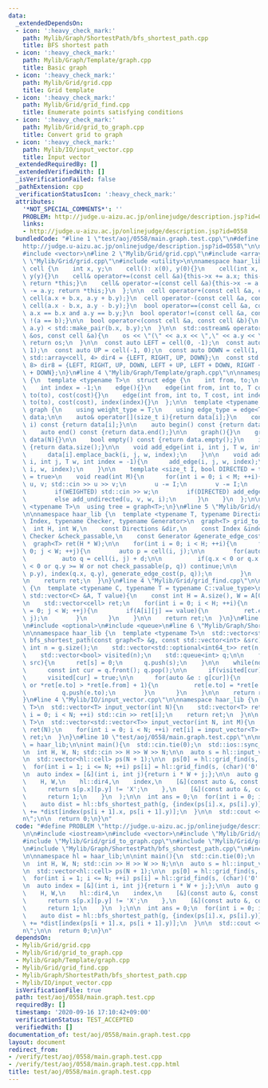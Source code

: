 ```yaml
---
data:
  _extendedDependsOn:
  - icon: ':heavy_check_mark:'
    path: Mylib/Graph/ShortestPath/bfs_shortest_path.cpp
    title: BFS shortest path
  - icon: ':heavy_check_mark:'
    path: Mylib/Graph/Template/graph.cpp
    title: Basic graph
  - icon: ':heavy_check_mark:'
    path: Mylib/Grid/grid.cpp
    title: Grid template
  - icon: ':heavy_check_mark:'
    path: Mylib/Grid/grid_find.cpp
    title: Enumerate points satisfying conditions
  - icon: ':heavy_check_mark:'
    path: Mylib/Grid/grid_to_graph.cpp
    title: Convert grid to graph
  - icon: ':heavy_check_mark:'
    path: Mylib/IO/input_vector.cpp
    title: Input vector
  _extendedRequiredBy: []
  _extendedVerifiedWith: []
  _isVerificationFailed: false
  _pathExtension: cpp
  _verificationStatusIcon: ':heavy_check_mark:'
  attributes:
    '*NOT_SPECIAL_COMMENTS*': ''
    PROBLEM: http://judge.u-aizu.ac.jp/onlinejudge/description.jsp?id=0558
    links:
    - http://judge.u-aizu.ac.jp/onlinejudge/description.jsp?id=0558
  bundledCode: "#line 1 \"test/aoj/0558/main.graph.test.cpp\"\n#define PROBLEM \"\
    http://judge.u-aizu.ac.jp/onlinejudge/description.jsp?id=0558\"\n\n#include <iostream>\n\
    #include <vector>\n#line 2 \"Mylib/Grid/grid.cpp\"\n#include <array>\n#line 4\
    \ \"Mylib/Grid/grid.cpp\"\n#include <utility>\n\nnamespace haar_lib {\n  struct\
    \ cell {\n    int x, y;\n    cell(): x(0), y(0){}\n    cell(int x, int y): x(x),\
    \ y(y){}\n    cell& operator+=(const cell &a){this->x += a.x; this->y += a.y;\
    \ return *this;}\n    cell& operator-=(const cell &a){this->x -= a.x; this->y\
    \ -= a.y; return *this;}\n  };\n\n  cell operator+(const cell &a, const cell &b){return\
    \ cell(a.x + b.x, a.y + b.y);}\n  cell operator-(const cell &a, const cell &b){return\
    \ cell(a.x - b.x, a.y - b.y);}\n  bool operator==(const cell &a, const cell &b){return\
    \ a.x == b.x and a.y == b.y;}\n  bool operator!=(const cell &a, const cell &b){return\
    \ !(a == b);}\n\n  bool operator<(const cell &a, const cell &b){\n    return std::make_pair(a.x,\
    \ a.y) < std::make_pair(b.x, b.y);\n  }\n\n  std::ostream& operator<<(std::ostream\
    \ &os, const cell &a){\n    os << \"(\" << a.x << \",\" << a.y << \")\";\n   \
    \ return os;\n  }\n\n  const auto LEFT = cell(0, -1);\n  const auto RIGHT = cell(0,\
    \ 1);\n  const auto UP = cell(-1, 0);\n  const auto DOWN = cell(1, 0);\n\n  const\
    \ std::array<cell, 4> dir4 = {LEFT, RIGHT, UP, DOWN};\n  const std::array<cell,\
    \ 8> dir8 = {LEFT, RIGHT, UP, DOWN, LEFT + UP, LEFT + DOWN, RIGHT + UP, RIGHT\
    \ + DOWN};\n}\n#line 4 \"Mylib/Graph/Template/graph.cpp\"\n\nnamespace haar_lib\
    \ {\n  template <typename T>\n  struct edge {\n    int from, to;\n    T cost;\n\
    \    int index = -1;\n    edge(){}\n    edge(int from, int to, T cost): from(from),\
    \ to(to), cost(cost){}\n    edge(int from, int to, T cost, int index): from(from),\
    \ to(to), cost(cost), index(index){}\n  };\n\n  template <typename T>\n  struct\
    \ graph {\n    using weight_type = T;\n    using edge_type = edge<T>;\n\n    std::vector<std::vector<edge<T>>>\
    \ data;\n\n    auto& operator[](size_t i){return data[i];}\n    const auto& operator[](size_t\
    \ i) const {return data[i];}\n\n    auto begin() const {return data.begin();}\n\
    \    auto end() const {return data.end();}\n\n    graph(){}\n    graph(int N):\
    \ data(N){}\n\n    bool empty() const {return data.empty();}\n    int size() const\
    \ {return data.size();}\n\n    void add_edge(int i, int j, T w, int index = -1){\n\
    \      data[i].emplace_back(i, j, w, index);\n    }\n\n    void add_undirected(int\
    \ i, int j, T w, int index = -1){\n      add_edge(i, j, w, index);\n      add_edge(j,\
    \ i, w, index);\n    }\n\n    template <size_t I, bool DIRECTED = true, bool WEIGHTED\
    \ = true>\n    void read(int M){\n      for(int i = 0; i < M; ++i){\n        int\
    \ u, v; std::cin >> u >> v;\n        u -= I;\n        v -= I;\n        T w = 1;\n\
    \        if(WEIGHTED) std::cin >> w;\n        if(DIRECTED) add_edge(u, v, w, i);\n\
    \        else add_undirected(u, v, w, i);\n      }\n    }\n  };\n\n  template\
    \ <typename T>\n  using tree = graph<T>;\n}\n#line 5 \"Mylib/Grid/grid_to_graph.cpp\"\
    \n\nnamespace haar_lib {\n  template <typename T, typename Directions, typename\
    \ Index, typename Checker, typename Generator>\n  graph<T> grid_to_graph(\n  \
    \  int H, int W,\n    const Directions &dir,\n    const Index &index,\n    const\
    \ Checker &check_passable,\n    const Generator &generate_edge_cost\n  ){\n  \
    \  graph<T> ret(H * W);\n\n    for(int i = 0; i < H; ++i){\n      for(int j =\
    \ 0; j < W; ++j){\n        auto p = cell(i, j);\n\n        for(auto &d : dir){\n\
    \          auto q = cell(i, j) + d;\n\n          if(q.x < 0 or q.x >= H or q.y\
    \ < 0 or q.y >= W or not check_passable(p, q)) continue;\n\n          ret.add_edge(index(p.x,\
    \ p.y), index(q.x, q.y), generate_edge_cost(p, q));\n        }\n      }\n    }\n\
    \n    return ret;\n  }\n}\n#line 4 \"Mylib/Grid/grid_find.cpp\"\n\nnamespace haar_lib\
    \ {\n  template <typename C, typename T = typename C::value_type>\n  auto grid_find(const\
    \ std::vector<C> &A, T value){\n    const int H = A.size(), W = A[0].size();\n\
    \n    std::vector<cell> ret;\n    for(int i = 0; i < H; ++i){\n      for(int j\
    \ = 0; j < W; ++j){\n        if(A[i][j] == value){\n          ret.emplace_back(i,\
    \ j);\n        }\n      }\n    }\n\n    return ret;\n  }\n}\n#line 3 \"Mylib/Graph/ShortestPath/bfs_shortest_path.cpp\"\
    \n#include <optional>\n#include <queue>\n#line 6 \"Mylib/Graph/ShortestPath/bfs_shortest_path.cpp\"\
    \n\nnamespace haar_lib {\n  template <typename T>\n  std::vector<std::optional<int64_t>>\
    \ bfs_shortest_path(const graph<T> &g, const std::vector<int> &src){\n    const\
    \ int n = g.size();\n    std::vector<std::optional<int64_t>> ret(n, std::nullopt);\n\
    \    std::vector<bool> visited(n);\n    std::queue<int> q;\n\n    for(auto s :\
    \ src){\n      ret[s] = 0;\n      q.push(s);\n    }\n\n    while(not q.empty()){\n\
    \      const int cur = q.front(); q.pop();\n\n      if(visited[cur]) continue;\n\
    \      visited[cur] = true;\n\n      for(auto &e : g[cur]){\n        if(not ret[e.to]\
    \ or *ret[e.to] > *ret[e.from] + 1){\n          ret[e.to] = *ret[e.from] + 1;\n\
    \          q.push(e.to);\n        }\n      }\n    }\n\n    return ret;\n  }\n\
    }\n#line 4 \"Mylib/IO/input_vector.cpp\"\n\nnamespace haar_lib {\n  template <typename\
    \ T>\n  std::vector<T> input_vector(int N){\n    std::vector<T> ret(N);\n    for(int\
    \ i = 0; i < N; ++i) std::cin >> ret[i];\n    return ret;\n  }\n\n  template <typename\
    \ T>\n  std::vector<std::vector<T>> input_vector(int N, int M){\n    std::vector<std::vector<T>>\
    \ ret(N);\n    for(int i = 0; i < N; ++i) ret[i] = input_vector<T>(M);\n    return\
    \ ret;\n  }\n}\n#line 10 \"test/aoj/0558/main.graph.test.cpp\"\n\nnamespace hl\
    \ = haar_lib;\n\nint main(){\n  std::cin.tie(0);\n  std::ios::sync_with_stdio(false);\n\
    \n  int H, W, N; std::cin >> H >> W >> N;\n\n  auto s = hl::input_vector<std::string>(H);\n\
    \n  std::vector<hl::cell> ps(N + 1);\n\n  ps[0] = hl::grid_find(s, 'S')[0];\n\n\
    \  for(int i = 1; i <= N; ++i) ps[i] = hl::grid_find(s, (char)('0' + i))[0];\n\
    \n  auto index = [&](int i, int j){return i * W + j;};\n\n  auto g = hl::grid_to_graph<int>(\n\
    \    H, W,\n    hl::dir4,\n    index,\n    [&](const auto &, const auto &p){\n\
    \      return s[p.x][p.y] != 'X';\n    },\n    [&](const auto &, const auto &){\n\
    \      return 1;\n    }\n  );\n\n  int ans = 0;\n  for(int i = 0; i < N; ++i){\n\
    \    auto dist = hl::bfs_shortest_path(g, {index(ps[i].x, ps[i].y)});\n    ans\
    \ += *dist[index(ps[i + 1].x, ps[i + 1].y)];\n  }\n\n  std::cout << ans << \"\\\
    n\";\n\n  return 0;\n}\n"
  code: "#define PROBLEM \"http://judge.u-aizu.ac.jp/onlinejudge/description.jsp?id=0558\"\
    \n\n#include <iostream>\n#include <vector>\n#include \"Mylib/Grid/grid.cpp\"\n\
    #include \"Mylib/Grid/grid_to_graph.cpp\"\n#include \"Mylib/Grid/grid_find.cpp\"\
    \n#include \"Mylib/Graph/ShortestPath/bfs_shortest_path.cpp\"\n#include \"Mylib/IO/input_vector.cpp\"\
    \n\nnamespace hl = haar_lib;\n\nint main(){\n  std::cin.tie(0);\n  std::ios::sync_with_stdio(false);\n\
    \n  int H, W, N; std::cin >> H >> W >> N;\n\n  auto s = hl::input_vector<std::string>(H);\n\
    \n  std::vector<hl::cell> ps(N + 1);\n\n  ps[0] = hl::grid_find(s, 'S')[0];\n\n\
    \  for(int i = 1; i <= N; ++i) ps[i] = hl::grid_find(s, (char)('0' + i))[0];\n\
    \n  auto index = [&](int i, int j){return i * W + j;};\n\n  auto g = hl::grid_to_graph<int>(\n\
    \    H, W,\n    hl::dir4,\n    index,\n    [&](const auto &, const auto &p){\n\
    \      return s[p.x][p.y] != 'X';\n    },\n    [&](const auto &, const auto &){\n\
    \      return 1;\n    }\n  );\n\n  int ans = 0;\n  for(int i = 0; i < N; ++i){\n\
    \    auto dist = hl::bfs_shortest_path(g, {index(ps[i].x, ps[i].y)});\n    ans\
    \ += *dist[index(ps[i + 1].x, ps[i + 1].y)];\n  }\n\n  std::cout << ans << \"\\\
    n\";\n\n  return 0;\n}\n"
  dependsOn:
  - Mylib/Grid/grid.cpp
  - Mylib/Grid/grid_to_graph.cpp
  - Mylib/Graph/Template/graph.cpp
  - Mylib/Grid/grid_find.cpp
  - Mylib/Graph/ShortestPath/bfs_shortest_path.cpp
  - Mylib/IO/input_vector.cpp
  isVerificationFile: true
  path: test/aoj/0558/main.graph.test.cpp
  requiredBy: []
  timestamp: '2020-09-16 17:10:42+09:00'
  verificationStatus: TEST_ACCEPTED
  verifiedWith: []
documentation_of: test/aoj/0558/main.graph.test.cpp
layout: document
redirect_from:
- /verify/test/aoj/0558/main.graph.test.cpp
- /verify/test/aoj/0558/main.graph.test.cpp.html
title: test/aoj/0558/main.graph.test.cpp
---
```


